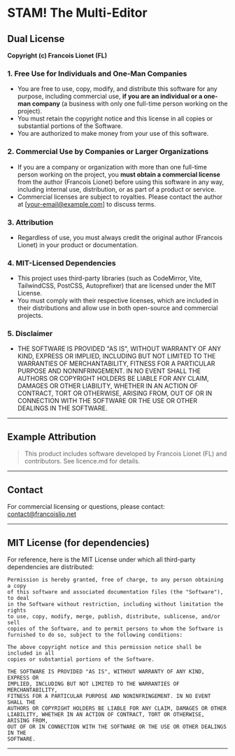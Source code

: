 <!-- --------------------------------------------------------------------------
     ______ _______ _______ _______   _ 
    / _____|_______|_______|_______) | |   
   ( (____     _    _______ _  _  _  | |
    \____ \   | |  |  ___  | ||_|| | |_|
    _____) )  | |  | |   | | |   | |  
   (______/   |_|  |_|   |_|_|   |_| |_|   The Multi-Editor

This file is open-source under the conditions contained in this licence.
-------------------------------------------------------------------------- -->

# STAM! The Multi-Editor

## Dual License

**Copyright (c) Francois Lionet (FL)**

### 1. Free Use for Individuals and One-Man Companies
- You are free to use, copy, modify, and distribute this software for any purpose, including commercial use, **if you are an individual or a one-man company** (a business with only one full-time person working on the project).
- You must retain the copyright notice and this license in all copies or substantial portions of the Software.
- You are authorized to make money from your use of this software.

### 2. Commercial Use by Companies or Larger Organizations
- If you are a company or organization with more than one full-time person working on the project, you **must obtain a commercial license** from the author (Francois Lionet) before using this software in any way, including internal use, distribution, or as part of a product or service.
- Commercial licenses are subject to royalties. Please contact the author at [your-email@example.com] to discuss terms.

### 3. Attribution
- Regardless of use, you must always credit the original author (Francois Lionet) in your product or documentation.

### 4. MIT-Licensed Dependencies
- This project uses third-party libraries (such as CodeMirror, Vite, TailwindCSS, PostCSS, Autoprefixer) that are licensed under the MIT License.
- You must comply with their respective licenses, which are included in their distributions and allow use in both open-source and commercial projects.

### 5. Disclaimer
- THE SOFTWARE IS PROVIDED "AS IS", WITHOUT WARRANTY OF ANY KIND, EXPRESS OR IMPLIED, INCLUDING BUT NOT LIMITED TO THE WARRANTIES OF MERCHANTABILITY, FITNESS FOR A PARTICULAR PURPOSE AND NONINFRINGEMENT. IN NO EVENT SHALL THE AUTHORS OR COPYRIGHT HOLDERS BE LIABLE FOR ANY CLAIM, DAMAGES OR OTHER LIABILITY, WHETHER IN AN ACTION OF CONTRACT, TORT OR OTHERWISE, ARISING FROM, OUT OF OR IN CONNECTION WITH THE SOFTWARE OR THE USE OR OTHER DEALINGS IN THE SOFTWARE.

---

## Example Attribution

> This product includes software developed by Francois Lionet (FL) and contributors. See licence.md for details.

---

## Contact
For commercial licensing or questions, please contact: contact@francoislio.net

---

## MIT License (for dependencies)
For reference, here is the MIT License under which all third-party dependencies are distributed:

```
Permission is hereby granted, free of charge, to any person obtaining a copy
of this software and associated documentation files (the "Software"), to deal
in the Software without restriction, including without limitation the rights
to use, copy, modify, merge, publish, distribute, sublicense, and/or sell
copies of the Software, and to permit persons to whom the Software is
furnished to do so, subject to the following conditions:

The above copyright notice and this permission notice shall be included in all
copies or substantial portions of the Software.

THE SOFTWARE IS PROVIDED "AS IS", WITHOUT WARRANTY OF ANY KIND, EXPRESS OR
IMPLIED, INCLUDING BUT NOT LIMITED TO THE WARRANTIES OF MERCHANTABILITY,
FITNESS FOR A PARTICULAR PURPOSE AND NONINFRINGEMENT. IN NO EVENT SHALL THE
AUTHORS OR COPYRIGHT HOLDERS BE LIABLE FOR ANY CLAIM, DAMAGES OR OTHER
LIABILITY, WHETHER IN AN ACTION OF CONTRACT, TORT OR OTHERWISE, ARISING FROM,
OUT OF OR IN CONNECTION WITH THE SOFTWARE OR THE USE OR OTHER DEALINGS IN THE
SOFTWARE.
```

---
